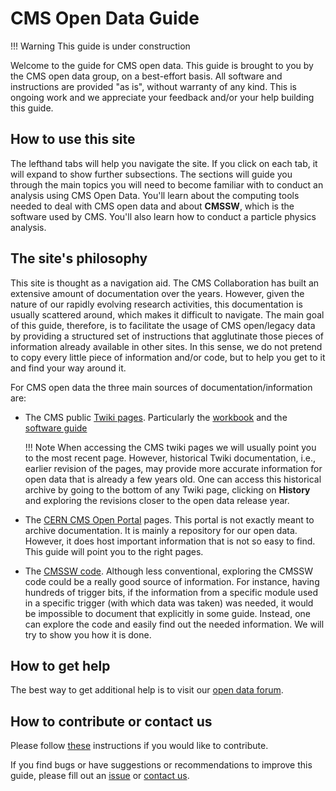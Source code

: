 # CMS Open Data Guide

!!! Warning
    This guide is under construction

Welcome to the guide for CMS open data.  This guide is brought to you by the CMS open data group, on a best-effort basis. All software and instructions are provided "as is", without warranty of any kind. This is ongoing work and we appreciate your feedback and/or your help building this guide.

## How to use this site

The lefthand tabs will help you navigate the site.  If you click on each tab, it will expand to show further subsections.  The sections will guide you through the main topics you will need to become familiar with to conduct an analysis using CMS Open Data. You'll learn about the computing tools needed to deal with CMS open data and about **CMSSW**, which is the software used by CMS.  You'll also learn how to conduct a particle physics analysis. 

## The site's philosophy

This site is thought as a navigation aid.  The CMS Collaboration has built an extensive amount of documentation over the years.  However, given the nature of our rapidly evolving research activities, this documentation is usually scattered around, which makes it difficult to navigate.  The main goal of this guide, therefore, is to facilitate the usage of CMS open/legacy data by providing a structured set of instructions that agglutinate those pieces of information already available in other sites.  In this sense, we do not pretend to copy every little piece of information and/or code, but to help you get to it and find your way around it.

For CMS open data the three main sources of documentation/information are:

- The CMS public [Twiki pages](https://twiki.cern.ch/twiki/bin/view/CMSPublic/WebHome).  Particularly the [workbook](https://twiki.cern.ch/twiki/bin/view/CMSPublic/WorkBook) and the [software guide](https://twiki.cern.ch/twiki/bin/view/CMSPublic/SWGuide)

    !!! Note
        When accessing the CMS twiki pages we will usually point you to the most recent page.  However, historical Twiki documentation, i.e., earlier revision of the pages, may provide more accurate information for open data that is already a few years old. One can access this historical archive by going to the bottom of any Twiki page, clicking on **History** and exploring the revisions closer to the open data release year.

- The [CERN CMS Open Portal](http://opendata.cern.ch/search?experiment=CMS) pages.  This portal is not exactly meant to archive documentation.  It is mainly a repository for our open data.  However, it does host important information that is not so easy to find.  This guide will point you to the right pages.

- The [CMSSW code](https://github.com/cms-sw/cmssw).  Although less conventional, exploring the CMSSW code could be a really good source of information.  For instance, having hundreds of trigger bits, if the information from a specific module used in a specific trigger (with which data was taken) was needed, it would be impossible to document that explicitly in some guide. Instead, one can explore the code and easily find out the needed information. We will try to show you how it is done.

## How to get help

The best way to get additional help is to visit our [open data forum][forum].

## How to contribute or contact us

Please follow [these](https://github.com/cernopendata/cms-opendata-guide#how-to-contribute) instructions if you would like to contribute.

If you find bugs or have suggestions or recommendations to improve this guide, please fill out an [issue](https://github.com/cernopendata/cms-opendata-guide/issues) or [contact us][email].

[email]: mailto:cms-dpoa-coordinators@cern.ch
[forum]: https://opendata-forum.cern.ch/c/cms/6
